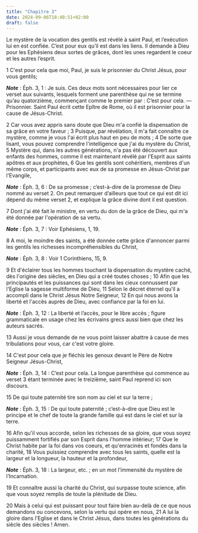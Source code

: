 ```yaml
---
title: "Chapitre 3"
date: 2024-09-06T18:40:51+02:00
draft: false
---
```



Le mystère de la vocation des gentils est révélé à saint Paul, et l’exécution lui en est confiée.
C’est pour eux qu’il est dans les liens.
Il demande à Dieu pour les Ephésiens deux sortes de grâces, dont les unes regardent le coeur et les autres l’esprit.


1 C'est pour cela que moi, Paul, je suis le prisonnier du Christ Jésus, pour vous gentils;

***Note*** :  Éph. 3, 1 : Je suis. Ces deux mots sont nécessaires pour lier ce verset aux suivants, lesquels forment une parenthèse qui ne se termine qu’au quatorzième, commençant comme le premier par : C’est pour cela. ― Prisonnier. Saint Paul écrit cette Epître de Rome, où il est prisonnier pour la cause de Jésus-Christ.

2 Car vous avez appris sans doute que Dieu m'a confié la dispensation de sa grâce en votre faveur ; 3 Puisque, par révélation, il m'a fait connaître ce mystère, comme je vous l'ai écrit plus haut en peu de mots ; 4 De sorte que lisant, vous pouvez comprendre l'intelligence que j'ai du mystère du Christ, 5 Mystère qui, dans les autres générations, n'a pas été découvert aux enfants des hommes, comme il est maintenant révélé par l'Esprit aux saints apôtres et aux prophètes, 6 Que les gentils sont cohéritiers, membres d'un même corps, et participants avec eux de sa promesse en Jésus-Christ par l'Evangile,

***Note*** :  Éph. 3, 6 : De sa promesse ; c’est-à-dire de la promesse de Dieu nommé au verset 2. On peut remarquer d’ailleurs que tout ce qui est dit ici dépend du même verset 2, et explique la grâce divine dont il est question.

7 Dont j'ai été fait le ministre, en vertu du don de la grâce de Dieu, qui m'a été donnée par l'opération de sa vertu.

***Note*** :  Éph. 3, 7 : Voir Ephésiens, 1, 19.

8 A moi, le moindre des saints, a été donnée cette grâce d'annoncer parmi les gentils les richesses incompréhensibles du Christ,

***Note*** :  Éph. 3, 8 : Voir 1 Corinthiens, 15, 9.

9 Et d'éclairer tous les hommes touchant la dispensation du mystère caché, dès l'origine des siècles, en Dieu qui a créé toutes choses ; 10 Afin que les principautés et les puissances qui sont dans les cieux connussent par l'Eglise la sagesse multiforme de Dieu, 11 Selon le décret éternel qu'il a accompli dans le Christ Jésus Notre Seigneur, 12 En qui nous avons la liberté et l'accès auprès de Dieu, avec confiance par la foi en lui.

***Note*** :  Éph. 3, 12 : La liberté et l’accès, pour le libre accès ; figure grammaticale en usage chez les écrivains grecs aussi bien que chez les auteurs sacrés.

13 Aussi je vous demande de ne vous point laisser abattre à cause de mes tribulations pour vous, car c'est votre gloire.


14 C'est pour cela que je fléchis les genoux devant le Père de Notre Seigneur Jésus-Christ,

***Note*** :  Éph. 3, 14 : C’est pour cela. La longue parenthèse qui commence au verset 3 étant terminée avec le treizième, saint Paul reprend ici son discours.

15 De qui toute paternité tire son nom au ciel et sur la terre ;

***Note*** :  Éph. 3, 15 : De qui toute paternité ; c’est-à-dire que Dieu est le principe et le chef de toute la grande famille qui est dans le ciel et sur la terre.

16 Afin qu'il vous accorde, selon les richesses de sa gloire, que vous soyez puissamment fortifiés par son Esprit dans l'homme intérieur; 17 Que le Christ habite par la foi dans vos coeurs, et qu'enracinés et fondés dans la charité, 18 Vous puissiez comprendre avec tous les saints, quelle est la largeur et la longueur, la hauteur et la profondeur,

***Note*** :  Éph. 3, 18 : La largeur, etc. ; en un mot l’immensité du mystère de l’Incarnation.

19 Et connaître aussi la charité du Christ, qui surpasse toute science, afin que vous soyez remplis de toute la plénitude de Dieu.


20 Mais à celui qui est puissant pour tout faire bien au-delà de ce que nous demandons ou concevons, selon la vertu qui opère en nous, 21 A lui la gloire dans l'Eglise et dans le Christ Jésus, dans toutes les générations du siècle des siècles ! Amen.

